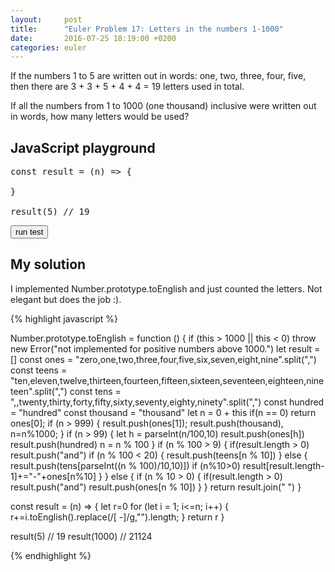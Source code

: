 ```yaml
---
layout:     post
title:      "Euler Problem 17: Letters in the numbers 1-1000"
date:       2016-07-25 18:19:00 +0200
categories: euler
---
```

If the numbers 1 to 5 are written out in words: one, two, three, four, five, then there are 3 + 3 + 5 + 4 + 4 = 19 letters used in total.

If all the numbers from 1 to 1000 (one thousand) inclusive were written out in words, how many letters would be used?

## JavaScript playground

<pre class="edit">
const result = (n) => {
        
}

result(5) // 19
</pre>
<button class="test" id="buttonTest0"> run test </button>
<script type="text/html" class="test" id="test0">
(result() == 21124)
</script>

## My solution

<div class="spoiler">

<p>I implemented Number.prototype.toEnglish and just counted the letters. Not elegant but does the job :).</p>

{% highlight javascript %}

Number.prototype.toEnglish = function () {
    if (this > 1000 || this < 0) throw new Error("not implemented for positive numbers above 1000.")
    let result = []
    const ones  = "zero,one,two,three,four,five,six,seven,eight,nine".split(",")
    const teens = "ten,eleven,twelve,thirteen,fourteen,fifteen,sixteen,seventeen,eighteen,nineteen".split(",")
    const tens  = ",,twenty,thirty,forty,fifty,sixty,seventy,eighty,ninety".split(",")
    const hundred = "hundred"
    const thousand = "thousand"
    let n = 0 + this
    if(n == 0) return ones[0];
    if (n > 999) {
        result.push(ones[1]);
        result.push(thousand), n=n%1000;
    } 
    if (n > 99) {
        let h = parseInt(n/100,10)
        result.push(ones[h])
        result.push(hundred)
        n = n % 100
    }
    if (n % 100 > 9) {
        if(result.length > 0) result.push("and")
        if (n % 100 < 20) {
            result.push(teens[n % 10])
        } else {
            result.push(tens[parseInt((n % 100)/10,10)])
            if (n%10>0) result[result.length-1]+="-"+ones[n%10]
        }
    } else {
        if (n % 10 > 0) {
            if(result.length > 0) result.push("and")
            result.push(ones[n % 10])
        }
    }
    return result.join(" ")
}

const result = (n) => {
    let r=0
    for (let i = 1; i<=n; i++) {
        r+=i.toEnglish().replace(/[ \-]/g,"").length;
    }
    return r
}

result(5) // 19
result(1000) // 21124

{% endhighlight %}
</div>